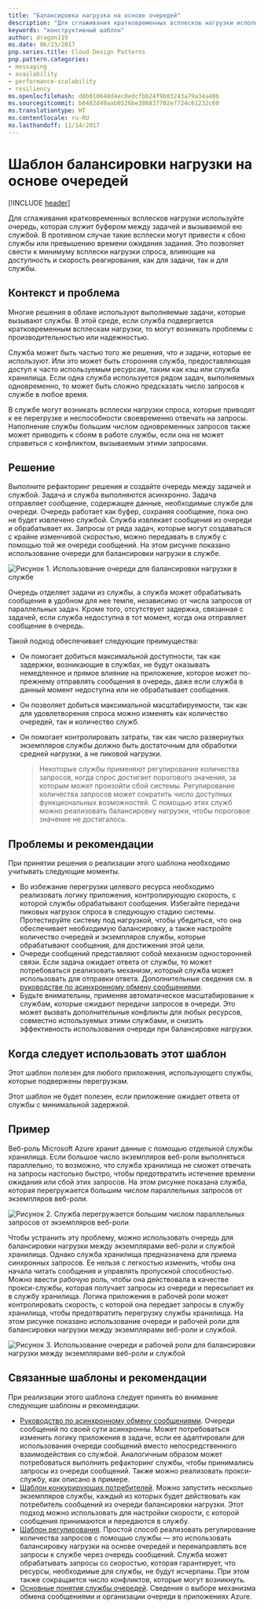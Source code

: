 ```yaml
---
title: "Балансировка нагрузка на основе очередей"
description: "Для сглаживания кратковременных всплесков нагрузки используйте очередь, которая служит буфером между задачей и вызываемой ею службой."
keywords: "конструктивный шаблон"
author: dragon119
ms.date: 06/23/2017
pnp.series.title: Cloud Design Patterns
pnp.pattern.categories:
- messaging
- availability
- performance-scalability
- resiliency
ms.openlocfilehash: d8b010648d4ec0edcfbb24f9b03243a79a34a40b
ms.sourcegitcommit: b0482d49aab0526be386837702e7724c61232c60
ms.translationtype: HT
ms.contentlocale: ru-RU
ms.lasthandoff: 11/14/2017
---
```

# <a name="queue-based-load-leveling-pattern"></a>Шаблон балансировки нагрузки на основе очередей

[!INCLUDE [header](../_includes/header.md)]

Для сглаживания кратковременных всплесков нагрузки используйте очередь, которая служит буфером между задачей и вызываемой ею службой. В противном случае такие всплески могут привести к сбою службы или превышению времени ожидания задания. Это позволяет свести к минимуму всплески нагрузки спроса, влияющие на доступность и скорость реагирования, как для задачи, так и для службы.

## <a name="context-and-problem"></a>Контекст и проблема

Многие решения в облаке используют выполняемые задачи, которые вызывают службы. В этой среде, если служба подвергается кратковременным всплескам нагрузки, то могут возникать проблемы с производительностью или надежностью.

Служба может быть частью того же решения, что и задачи, которые ее используют. Или это может быть сторонняя служба, предоставляющая доступ к часто используемым ресурсам, таким как кэш или служба хранилища. Если одна служба используется рядом задач, выполняемых одновременно, то может быть сложно предсказать число запросов к службе в любое время.

В службе могут возникать всплески нагрузки спроса, которые приводят к ее перегрузке и неспособности своевременно отвечать на запросы. Наполнение службы большим числом одновременных запросов также может приводить к сбоям в работе службы, если она не может справиться с конфликтом, вызываемым этими запросами.

## <a name="solution"></a>Решение

Выполните рефакторинг решения и создайте очередь между задачей и службой. Задача и служба выполняются асинхронно. Задача отправляет сообщение, содержащее данные, необходимые службе для очереди. Очередь работает как буфер, сохраняя сообщение, пока оно не будет извлечено службой. Служба извлекает сообщения из очереди и обрабатывает их. Запросы от ряда задач, которые могут создаваться с крайне изменчивой скоростью, можно передавать в службу с помощью той же очереди сообщений. На этом рисунке показано использование очереди для балансировки нагрузки в службе.

![Рисунок 1. Использование очереди для балансировки нагрузки в службе](./_images/queue-based-load-leveling-pattern.png)

Очередь отделяет задачи из службы, а служба может обрабатывать сообщения в удобном для нее темпе, независимо от числа запросов от параллельных задач. Кроме того, отсутствует задержка, связанная с задачей, если служба недоступна в тот момент, когда она отправляет сообщение в очередь.

Такой подход обеспечивает следующие преимущества:

- Он помогает добиться максимальной доступности, так как задержки, возникающие в службах, не будут оказывать немедленное и прямое влияние на приложение, которое может по-прежнему отправлять сообщения в очередь, даже если служба в данный момент недоступна или не обрабатывает сообщения.
- Он позволяет добиться максимальной масштабируемости, так как для удовлетворения спроса можно изменять как количество очередей, так и количество служб.
- Он помогает контролировать затраты, так как число развернутых экземпляров службы должно быть достаточным для обработки средней нагрузки, а не пиковой нагрузки.

    >  Некоторые службы применяют регулирование количества запросов, когда спрос достигает порогового значения, за которым может произойти сбой системы. Регулирование количества запросов может сократить число доступных функциональных возможностей. С помощью этих служб можно реализовать балансировку нагрузки, чтобы пороговое значение не достигалось.

## <a name="issues-and-considerations"></a>Проблемы и рекомендации

При принятии решения о реализации этого шаблона необходимо учитывать следующие моменты.

- Во избежание перегрузки целевого ресурса необходимо реализовать логику приложения, контролирующую скорость, с которой службы обрабатывают сообщения. Избегайте передачи пиковых нагрузок спроса в следующую стадию системы. Протестируйте систему под нагрузкой, чтобы убедиться, что она обеспечивает необходимую балансировку, а также настройте количество очередей и экземпляров службы, которые обрабатывают сообщения, для достижения этой цели.
- Очереди сообщений представляют собой механизм односторонней связи. Если задача ожидает ответа от службы, то может потребоваться реализовать механизм, который служба может использовать для отправки ответа. Дополнительные сведения см. в [руководстве по асинхронному обмену сообщениями](https://msdn.microsoft.com/library/dn589781.aspx).
- Будьте внимательны, применяя автоматическое масштабирование к службам, которые ожидают передачи запросов в очереди. Это может вызвать дополнительные конфликты для любых ресурсов, совместно используемых этими службами, и снизить эффективность использования очереди при балансировке нагрузки.

## <a name="when-to-use-this-pattern"></a>Когда следует использовать этот шаблон

Этот шаблон полезен для любого приложения, использующего службы, которые подвержены перегрузкам.

Этот шаблон не будет полезен, если приложение ожидает ответа от службы с минимальной задержкой.

## <a name="example"></a>Пример

Веб-роль Microsoft Azure хранит данные с помощью отдельной службы хранилища. Если большое число экземпляров веб-роли выполняться параллельно, то возможно, что служба хранилища не сможет отвечать на запросы настолько быстро, чтобы предотвратить истечение времени ожидания или сбой этих запросов. На этом рисунке показана служба, которая перегружается большим числом параллельных запросов от экземпляров веб-роли.

![Рисунок 2. Служба перегружается большим числом параллельных запросов от экземпляров веб-роли](./_images/queue-based-load-leveling-overwhelmed.png)


Чтобы устранить эту проблему, можно использовать очередь для балансировки нагрузки между экземплярами веб-роли и службой хранилища. Однако служба хранилища предназначена для приема синхронных запросов. Ее нельзя с легкостью изменить, чтобы она начала читать сообщения и управлять пропускной способностью. Можно ввести рабочую роль, чтобы она действовала в качестве прокси-службы, которая получает запросы из очереди и пересылает их в службу хранилища. Логика приложения в рабочей роли может контролировать скорость, с которой она передает запросы в службу хранилища, чтобы предотвратить перегрузку службы хранилища. На этом рисунке показано использование очереди и рабочей роли для балансировки нагрузки между экземплярами веб-роли и службой.

![Рисунок 3. Использование очереди и рабочей роли для балансировки нагрузки между экземплярами веб-роли и службой](./_images/queue-based-load-leveling-worker-role.png)

## <a name="related-patterns-and-guidance"></a>Связанные шаблоны и рекомендации

При реализации этого шаблона следует принять во внимание следующие шаблоны и рекомендации.

- [Руководство по асинхронному обмену сообщениями](https://msdn.microsoft.com/library/dn589781.aspx). Очереди сообщений по своей сути асинхронны. Может потребоваться изменить логику приложения в задаче, если ее адаптировали для использования очереди сообщений вместо непосредственного взаимодействия со службой. Аналогичным образом может потребоваться выполнить рефакторинг службы, чтобы принимались запросы из очереди сообщений. Также можно реализовать прокси-службу, как описано в примере.
- [Шаблон конкурирующих потребителей](competing-consumers.md). Можно запустить несколько экземпляров службы, каждый из которых будет действовать как потребитель сообщений из очереди балансировки нагрузки. Этот подход можно использовать для настройки скорости, с которой сообщения принимаются и передаются в службу.
- [Шаблон регулирования](throttling.md). Простой способ реализовать регулирование количества запросов с помощью службы — это использовать балансировку нагрузки на основе очередей и перенаправлять все запросы к службе через очередь сообщений. Служба может обрабатывать запросы со скоростью, которая гарантирует, что ресурсы, необходимые для службы, не будут исчерпаны. При этом также сокращается число конфликтов, которые могут возникнуть.
- [Основные понятия службы очередей](https://msdn.microsoft.com/library/azure/dd179353.aspx). Сведения о выборе механизма обмена сообщениями и организации очереди в приложениях Azure.
